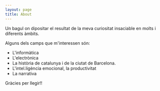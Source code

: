 ```yaml
---
layout: page
title: About
---
```


<p class="message">
  Un bagul on dipositar el resultat de la meva curiositat insaciable en molts i diferents àmbits. 
</p>

Alguns dels camps que m'interessen són:

* L'informàtica
* L'electrònica
* La història de catalunya i de la ciutat de Barcelona.
* L'intel.ligència emocional, la productivitat
* La narrativa


Gràcies per llegir!!
